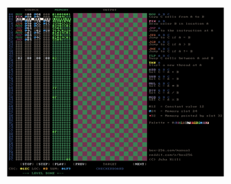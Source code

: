 ![Simple single-threaded solution](https://github.com/rossdrew/programmingGames/blob/master/3.%20Checkerboard/simple/3.png "Simple single-threaded solution")
